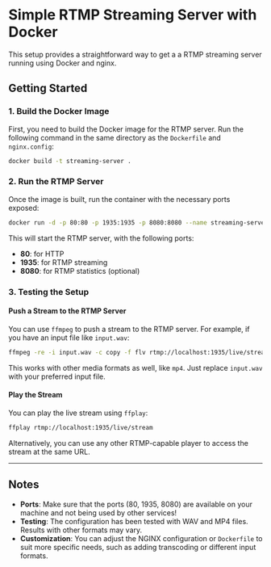
# Simple RTMP Streaming Server with Docker

This setup provides a straightforward way to get a a RTMP streaming server running using Docker and nginx.

## Getting Started

### 1. Build the Docker Image

First, you need to build the Docker image for the RTMP server. Run the following command in the same directory as the `Dockerfile` and `nginx.config`:

```bash
docker build -t streaming-server .
```

### 2. Run the RTMP Server

Once the image is built, run the container with the necessary ports exposed:

```bash
docker run -d -p 80:80 -p 1935:1935 -p 8080:8080 --name streaming-server streaming-server
```

This will start the RTMP server, with the following ports:

- **80**: for HTTP
- **1935**: for RTMP streaming
- **8080**: for RTMP statistics (optional)

### 3. Testing the Setup

#### Push a Stream to the RTMP Server

You can use `ffmpeg` to push a stream to the RTMP server. For example, if you have an input file like `input.wav`:

```bash
ffmpeg -re -i input.wav -c copy -f flv rtmp://localhost:1935/live/stream
```

This works with other media formats as well, like `mp4`. Just replace `input.wav` with your preferred input file.

#### Play the Stream

You can play the live stream using `ffplay`:

```bash
ffplay rtmp://localhost:1935/live/stream
```

Alternatively, you can use any other RTMP-capable player to access the stream at the same URL.

---

## Notes

- **Ports**: Make sure that the ports (80, 1935, 8080) are available on your machine and not being used by other services!
- **Testing**: The configuration has been tested with WAV and MP4 files. Results with other formats may vary.
- **Customization**: You can adjust the NGINX configuration or `Dockerfile` to suit more specific needs, such as adding transcoding or different input formats.
